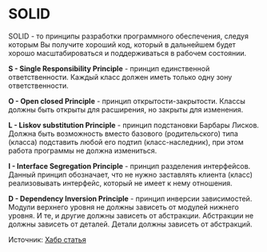 # SOLID

SOLID - то принципы разработки программного обеспечения, следуя которым Вы получите хороший код, который в дальнейшем будет хорошо масштабироваться и поддерживаться в рабочем состоянии.

**S - Single Responsibility Principle** - принцип единственной ответственности. Каждый класс должен иметь только одну зону ответственности.

**O - Open closed Principle** - принцип открытости-закрытости. Классы должны быть открыты для расширения, но закрыты для изменения.

**L - Liskov substitution Principle** - принцип подстановки Барбары Лисков. Должна быть возможность вместо базового (родительского) типа (класса) подставить любой его подтип (класс-наследник), при этом работа программы не должна измениться.

**I -  Interface Segregation Principle** - принцип разделения интерфейсов. Данный принцип обозначает, что не нужно заставлять клиента (класс) реализовывать интерфейс, который не имеет к нему отношения.

**D - Dependency Inversion Principle** - принцип инверсии зависимостей. Модули верхнего уровня не должны зависеть от модулей нижнего уровня. И те, и другие должны зависеть от абстракции. Абстракции не должны зависеть от деталей. Детали должны зависеть от абстракций.

Источник: [Хабр статья](https://habr.com/ru/articles/688530/)
